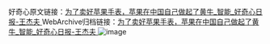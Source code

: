 好奇心原文链接：[为了卖好苹果手表，苹果在中国自己做起了黄牛_智能_好奇心日报-王杰夫 ](https://www.qdaily.com/articles/10724.html)
WebArchive归档链接：[为了卖好苹果手表，苹果在中国自己做起了黄牛_智能_好奇心日报-王杰夫 ](http://web.archive.org/web/20190623163211/https://www.qdaily.com/articles/10724.html)
![image](http://ww3.sinaimg.cn/large/007d5XDply1g3wc81x5z6j30u05aqx6p)